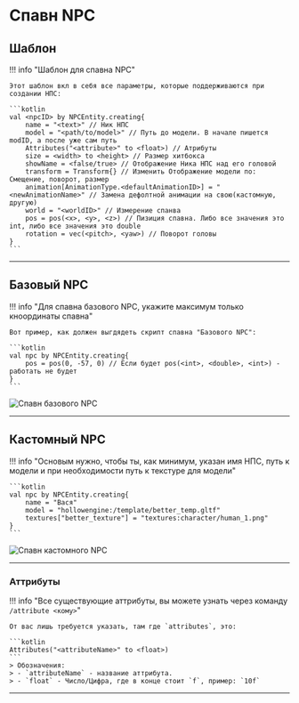 # Спавн NPC

## Шаблон

!!! info "Шаблон для спавна NPC"

    Этот шаблон вкл в себя все параметры, которые поддерживаются при создании НПС:

    ```kotlin
    val <npcID> by NPCEntity.creating{
    	name = "<text>" // Ник НПС
        model = "<path/to/model>" // Путь до модели. В начале пишется modID, а после уже сам путь
        Attributes("<attribute>" to <float>) // Атрибуты
        size = <width> to <height> // Размер хитбокса
        showName = <false/true> // Отображение Ника НПС над его головой
        transform = Transform{} // Изменить Отображение модели по: Смещение, поворот, размер
        animation[AnimationType.<defaultAnimationID>] = "<newAnimationName>" // Замена дефолтной анимации на свою(кастомную, другую)
        world = "<worldID>" // Измерение спанва
        pos = pos(<x>, <y>, <z>) // Пизиция спавна. Либо все значения это int, либо все значения это double
        rotation = vec(<pitch>, <yaw>) // Поворот головы
    }
    ```

---

## Базовый NPC

!!! info "Для спавна базового NPC, укажите максимум только кноординаты спавна"

    Вот пример, как должен выгдядеть скрипт спавна "Базового NPC":

    ```kotlin
    val npc by NPCEntity.creating{
        pos = pos(0, -57, 0) // Если будет pos(<int>, <double>, <int>) - работать не будет
    }
    ```
![Спавн базового NPC](https://raw.githubusercontent.com/HollowHorizon/HollowEngineDocs/main/docs/hollowengine-guide/.resourses/spawn-basic-npc.gif)

---

## Кастомный NPC

!!! info "Основым нужно, чтобы ты, как минимум, указан имя НПС, путь к модели и при необходимости путь к текстуре для модели"

    ```kotlin
    val npc by NPCEntity.creating{
        name = "Вася"
        model = "hollowengine:/template/better_temp.gltf"
        textures["better_texture"] = "textures:character/human_1.png"
    }
    ```
![Спавн кастомного NPC](https://raw.githubusercontent.com/HollowHorizon/HollowEngineDocs/main/docs/hollowengine-guide/.resourses/spawn-custom-npc.gif)

---

### Аттрибуты

!!! info "Все существующие аттрибуты, вы можете узнать через команду `/attribute <кому>`"

    От вас лишь требуется указать, там где `attributes`, это:
    
    ```kotlin
    Attributes("<attributeName>" to <float>)
    ```
    > Обозначения: 
    > - `attributeName` - название аттрибута. 
    > - `float` - Число/Цифра, где в конце стоит `f`, пример: `10f`

---
